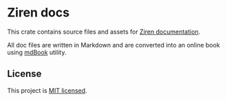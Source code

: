 # Ziren docs
This crate contains source files and assets for [Ziren documentation](https://zkmips.github.io/zkvm/).

All doc files are written in Markdown and are converted into an online book using [mdBook](https://github.com/rust-lang/mdBook) utility.

## License
This project is [MIT licensed](../LICENSE).
